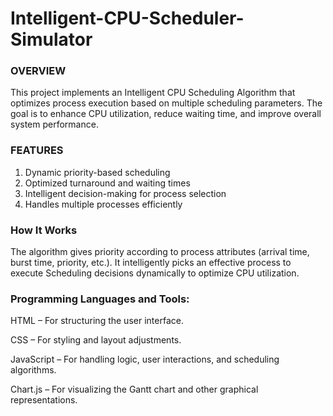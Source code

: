 # Intelligent-CPU-Scheduler-Simulator

### OVERVIEW

This project implements an Intelligent CPU Scheduling Algorithm that optimizes process execution based on multiple scheduling parameters. 
The goal is to enhance CPU utilization, reduce waiting time, and improve overall system performance.

 
 ### FEATURES
   1. Dynamic priority-based scheduling
   2. Optimized turnaround and waiting times
   3. Intelligent decision-making for process selection
   4. Handles multiple processes efficiently

### How It Works

The algorithm gives priority according to process attributes (arrival time, burst time, priority, etc.).
It intelligently picks an effective process to execute Scheduling decisions dynamically to optimize CPU utilization.

### Programming Languages and Tools:

HTML – For structuring the user interface.

CSS – For styling and layout adjustments.

JavaScript – For handling logic, user interactions, and scheduling algorithms.

Chart.js – For visualizing the Gantt chart and other graphical representations.
